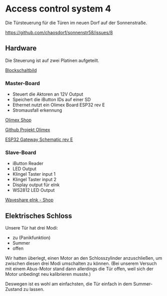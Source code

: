 # Access control system 4 

Die Türsteuerung für die Türen im neuen Dorf auf der Sonnenstraße.

https://github.com/chaosdorf/sonnenstr58/issues/8


## Hardware
Die Steuerung ist auf zwei Platinen aufgeteilt. 

[Blockschaltbild](src/Blockbild_Uebersicht_rev04.pdf)

### Master-Board
- Steuert die Aktoren an 12V Output
- Speichert die iButton IDs auf einer SD
- Ethernet nutzt ein Olimex Board ESP32 rev E
- Stromausfall erkennung


[Olimex Shop](https://www.olimex.com/Products/IoT/ESP32/ESP32-GATEWAY/open-source-hardware)

[Github Projekt Olimex](https://github.com/OLIMEX/ESP32-GATEWAY/tree/master/HARDWARE)

[ESP32 Gateway Schematic rev E](src/ESP32-GATEWAY_Rev_E_color.pdf)


### Slave-Board
- iButton Reader
- LED Output
- Klingel Taster input 1
- Klingel Taster input 2
- Display output für eInk
- WS2812 LED Output

[Waveshare eInk - Shop](https://eckstein-shop.de/Waveshare-27-inch-264x176-E-Ink-E-Paper-Raw-Display-three-color-Arduino)




## Elektrisches Schloss
Unsere Tür hat drei Modi:
 * zu (Panikfunktion)
 * Summer
 * offen

Wir hatten überlegt, einen Motor an den Schlosszylinder anzuschließen, um zwischen diesen drei Modi umschalten zu können.
(Bei unserem Versuch mit einem Abus-Motor stand dann allerdings die Tür offen, weil sich der Motor unbedingt neu kalibrieren musste.)

Deswegen ist es wohl am einfachsten, die Tür einfach in dem Summer-Zustand zu lassen.
